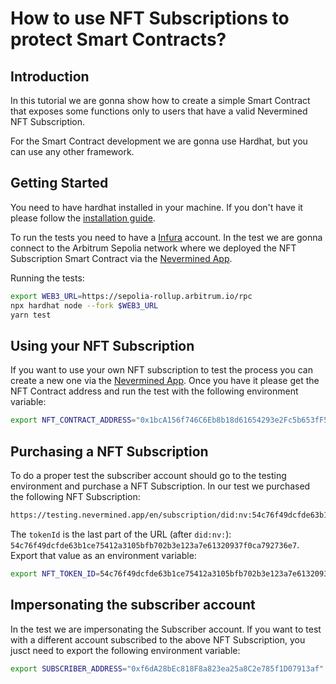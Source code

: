 # How to use NFT Subscriptions to protect Smart Contracts?

## Introduction

In this tutorial we are gonna show how to create a simple Smart Contract that exposes some functions only to users that have a valid Nevermined NFT Subscription.

For the Smart Contract development we are gonna use Hardhat, but you can use any other framework.

## Getting Started

You need to have hardhat installed in your machine. If you don't have it please follow the [installation guide](https://hardhat.org/getting-started/#installation).

To run the tests you need to have a [Infura](https://infura.io/) account. In the test we are gonna connect to the Arbitrum Sepolia network where we deployed the NFT Subscription Smart Contract via the [Nevermined App](https://testing.nevermined.app/).

Running the tests:

```bash
export WEB3_URL=https://sepolia-rollup.arbitrum.io/rpc
npx hardhat node --fork $WEB3_URL
yarn test
```

## Using your NFT Subscription

If you want to use your own NFT subscription to test the process you can create a new one via the [Nevermined App](https://testing.nevermined.app/). Once you have it please get the NFT Contract address and run the test with the following environment variable:

```bash
export NFT_CONTRACT_ADDRESS="0x1bcA156f746C6Eb8b18d61654293e2Fc5b653fF5"
```

## Purchasing a NFT Subscription

To do a proper test the subscriber account should go to the testing environment and purchase a NFT Subscription. In our test we purchased the following NFT Subscription:

```bash
https://testing.nevermined.app/en/subscription/did:nv:54c76f49dcfde63b1ce75412a3105bfb702b3e123a7e61320937f0ca792736e7
```

The `tokenId` is the last part of the URL (after `did:nv:`): `54c76f49dcfde63b1ce75412a3105bfb702b3e123a7e61320937f0ca792736e7`. Export that value as an environment variable:

```bash
export NFT_TOKEN_ID=54c76f49dcfde63b1ce75412a3105bfb702b3e123a7e61320937f0ca792736e7
```

## Impersonating the subscriber account

In the test we are impersonating the Subscriber account. If you want to test with a different account subscribed to the above NFT Subscription, you jusct need to export the following environment variable:

```bash
export SUBSCRIBER_ADDRESS="0xf6dA28bEc818F8a823ea25a8C2e785f1D07913af"
```
